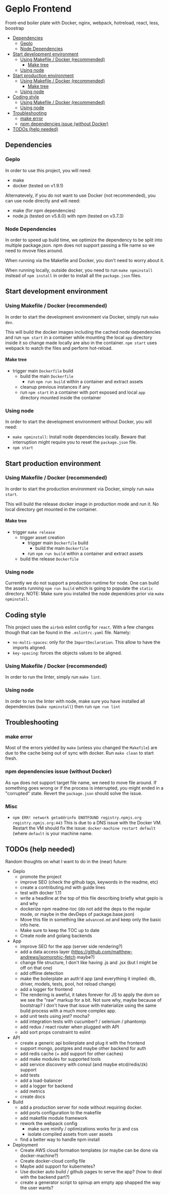 # Geplo Frontend

Front-end boiler plate with Docker, nginx, webpack, hotreload, react, less, boostrap

<!-- npm install -g readme-toc -->
<!-- toc -->
* [Dependencies](#dependencies)
  * [Geplo](#geplo)
  * [Node Dependencies](#node-dependencies)
* [Start development environment](#start-development-environment)
  * [Using Makefile / Docker (recommended)](#using-makefile-docker-recommended)
    * [Make tree](#make-tree)
  * [Using node](#using-node)
* [Start production environment](#start-production-environment)
  * [Using Makefile / Docker (recommended)](#using-makefile-docker-recommended)
    * [Make tree](#make-tree)
  * [Using node](#using-node)
* [Coding style](#coding-style)
  * [Using Makefile / Docker (recommended)](#using-makefile-docker-recommended)
  * [Using node](#using-node)
* [Troubleshooting](#troubleshooting)
  * [make error](#make-error)
  * [npm dependencies issue (without Docker)](#npm-dependencies-issue-without-docker)
* [TODOs (help needed)](#todos-help-needed)

<!-- toc stop -->

## Dependencies

### Geplo

In order to use this project, you will need:

- make
- docker (tested on v1.9.1)

Alternatevely, if you do not want to use Docker (not recommended), you can use node directly and will need:

- make (for npm dependencies)
- node.js (tested on v5.8.0) with npm (tested on v3.7.3)

### Node Dependencies

In order to speed up build time, we optimize the dependency to be split into multiple package.json.
npm does not support passing a file name so we need to mvove files around.

When running via the Makefile and Docker, you don't need to worry about it.

When running locally, outside docker, you need to run `make npminstall` instead of `npm install` in order
to install all the `package.json` files.

## Start development environment

### Using Makefile / Docker (recommended)

In order to start the development environment via Docker, simply run `make dev`.

This will build the docker images including the cached node dependencies and run `npm start` in a container
while mounting the local `app` directory inside it so change made locally are also in the container.
`npm start` uses webpack to watch the files and perform hot-reload.

#### Make tree

- trigger main `Dockerfile` build
  - build the main `Dockerfile`
    - run `npm run build` within a container and extract assets
  - cleanup previous instances if any
  - run `npm start` in a container with port exposed and local `app` directory mounted inside the container

### Using node

In order to start the development environment without Docker, you will need:

- `make npminstall`: Install node dependencies locally. Beware that interruption might require you to reset the `package.json` file.
- `npm start`

## Start production environment

### Using Makefile / Docker (recommended)

In order to start the production environment via Docker, simply run `make start`.

This will build the release docker image in production mode and run it. No local directory get mounted in the container.

#### Make tree

- trigger `make release`
  - trigger asset creation
    - trigger main `Dockerfile` build
      - build the main `Dockerfile`
	- run `npm run build` within a container and extract assets
  - build the release `Dockerfile`

### Using node

Currently we do not support a production runtime for node. One can build the assets running `npm run build` which is going to
populate the `static` directory.
NOTE: Make sure you installed the node dependcies prior via `make npminstall`.

## Coding style

This project uses the `airbnb` eslint config for `react`. With a few changes though that can be found in
the `.eslintrc.yaml` file. Namely:

- `no-multi-spaces`: only for the `ImportDeclaration`. This allow to have the imports aligned.
- `key-spacing`: forces the objects values to be aligned.

### Using Makefile / Docker (recommended)

In order to run the linter, simply run `make lint`.

### Using node

In order to run the linter with node, make sure you have installed all dependencies (`make npminstall`) then run `npm run lint`

## Troubleshooting

### make error

Most of the errors yielded by `make` (unless you changed the `Makefile`) are due to the cache being out
of sync with docker. Run `make clean` to start fresh.

### npm dependencies issue (without Docker)

As `npm` does not support target file name, we need to move file around. If something goes wrong or
if the process is interrupted, you might ended in a "corrupted" state. Revert the `package.json` should solve the issue.

### Misc

- `npm ERR! network getaddrinfo ENOTFOUND registry.npmjs.org registry.npmjs.org:443` This is due to a DNS issue with the Docker VM. Restart the VM should fix the issue: `docker-machine restart default` (where `default` is your machine name.

## TODOs (help needed)

Random thoughts on what I want to do in the (near) future:

- Geplo
  - promote the project
  - improve SEO (check the github tags, keywords in the readme, etc)
  - create a contributing.md with guide lines
  - test with docker 1.11
  - write a headline at the top of this file describing briefly what geplo is and why
  - dockerize npm readme-toc (do not add the deps to the regular mode, or maybe in the devDeps of package.base.json)
  - Move this file in something like `advanced.md` and keep only the basic info here.
  - Make sure to keep the TOC up to date
  - Create node and golang backends
- App
  - improve SEO for the app (server side rendering?)
  - add a data access layer (https://github.com/matthew-andrews/isomorphic-fetch maybe?)
  - change file structure, I don't like having .js and .jsx (but I might be off on that one)
  - add offline detection
  - make the boilerplate an auth'd app (and everything it implied: db, driver, models, tests, pool, hot reload change)
  - add a logger for frontend
  - The rendering is aweful, it takes forever for JS to apply the dom so we see the "raw" markup for a bit. Not sure why, maybe because of bootstrap? I don't have that issue with materialize using the same build process with a much more complex app.
  - add unit tests using jest? mocha?
  - add integration tests with cucumber? / selenium / phantomjs
  - add redux / react router when plugged with API
  - add sort props constraint to eslint
- API
  - create a generic api boilerplate and plug it with the frontend
  - support mongo, postgres and maybe other backend for auth
  - add redis cache (+ add support for other caches)
  - add make modules for supported tools
  - add service discovery with consul (and maybe etcd/redis/zk) support
  - add tests
  - add a load-balancer
  - add a logger for backend
  - add metrics
  - create docs
- Build
  - add a production server for node without requiring docker.
  - add ports configuration to the makefile
  - add makefile module framework
  - rework the webpack config
    - make sure minify / optimizations works for js and css
    - isolate compiled assets from user assets
  - find a better way to handle npm install
- Deployment
  - Create AWS cloud formation templates (or maybe can be done via docker-machine?)
  - Create docker-cloud config file
  - Maybe add support for kubernetes?
  - Use docker auto build / github pages to serve the app? (how to deal with the backend part?)
  - create a generator script to spinup am empty app shapped the way the user wants?
